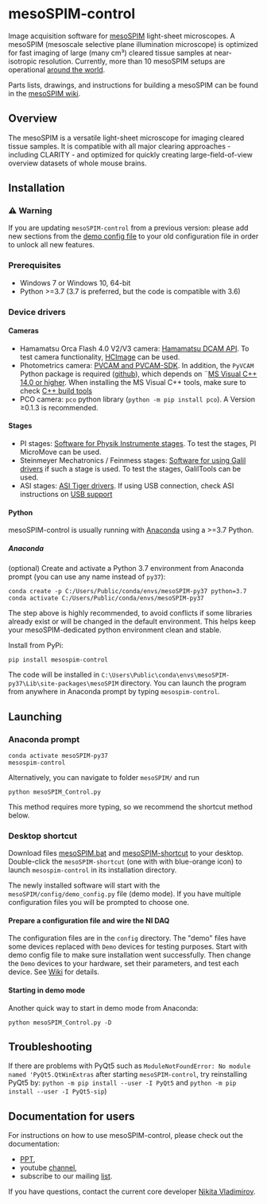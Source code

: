 # mesoSPIM-control
Image acquisition software for [mesoSPIM](http://mesospim.org/) light-sheet microscopes. A mesoSPIM (mesoscale selective plane illumination microscope) is optimized for fast imaging of large (many cm³) cleared tissue samples at near-isotropic resolution. Currently, more than 10 mesoSPIM setups are operational [around the world](http://mesospim.org/setups/).

Parts lists, drawings, and instructions for building a mesoSPIM can be found in the [mesoSPIM wiki](https://github.com/mesoSPIM/mesoSPIM-hardware-documentation).

## Overview
The mesoSPIM is a versatile light-sheet microscope for imaging
cleared tissue samples. It is compatible with all major clearing approaches - including CLARITY - and optimized for quickly creating large-field-of-view overview datasets of whole mouse brains.

## Installation

### :warning: Warning
If you are updating `mesoSPIM-control` from a previous version: 
please add new sections from the [demo config file](/mesoSPIM/config/demo_config.py) 
to your old configuration file in order to unlock all new features.

### Prerequisites
* Windows 7 or Windows 10, 64-bit
* Python >=3.7 (3.7 is preferred, but the code is compatible with 3.6)

### Device drivers
#### Cameras
* Hamamatsu Orca Flash 4.0 V2/V3 camera: [Hamamatsu DCAM API](https://dcam-api.com/). To test camera functionality, [HCImage](https://dcam-api.com/hamamatsu-software/) can be used.
* Photometrics camera: [PVCAM and PVCAM-SDK](https://www.photometrics.com/support/software/). 
In addition, the `PyVCAM` Python package is required ([github](https://github.com/Photometrics/PyVCAM)), 
which depends on ¨[MS Visual C++ 14.0 or higher](https://visualstudio.microsoft.com/visual-cpp-build-tools/). 
When installing the MS Visual C++ tools, make sure to check [C++ build tools](https://docs.microsoft.com/en-us/answers/questions/136595/error-microsoft-visual-c-140-or-greater-is-require.html)
* PCO camera: `pco` python library (`python -m pip install pco`). A Version ≥0.1.3 is recommended.

#### Stages
* PI stages: [Software for Physik Instrumente stages](https://www.physikinstrumente.com/en/products/motion-control-software/). To test the stages, PI MicroMove can be used. 
* Steinmeyer Mechatronics / Feinmess stages: [Software for using Galil drivers](http://www.galilmc.com/downloads/api) if such a stage is used. To test the stages, GalilTools can be used.
* ASI stages: [ASI Tiger drivers](http://www.asiimaging.com/support/downloads/tiger-controller-console/). 
If using USB connection, check ASI instructions on [USB support](http://www.asiimaging.com/support/downloads/usb-support-on-ms-2000-wk-controllers/)

#### Python
mesoSPIM-control is usually running with [Anaconda](https://www.anaconda.com/download/) using a >=3.7 Python. 
##### Anaconda 
(optional) Create and activate a Python 3.7 environment from Anaconda prompt (you can use any name instead of `py37`):
```
conda create -p C:/Users/Public/conda/envs/mesoSPIM-py37 python=3.7
conda activate C:/Users/Public/conda/envs/mesoSPIM-py37
```
The step above is highly recommended, to avoid conflicts if some libraries already exist or will be changed in the default environment.
This helps keep your mesoSPIM-dedicated python environment clean and stable.

Install from PyPi:
```
pip install mesospim-control 
```
The code will be installed in `C:\Users\Public\conda\envs\mesoSPIM-py37\Lib\site-packages\mesoSPIM` directory. You can launch the program from anywhere in Anaconda prompt by typing `mesospim-control`.

## Launching
### Anaconda prompt
```
conda activate mesoSPIM-py37
mesospim-control
```
Alternatively, you can navigate to folder `mesoSPIM/` and run
```
python mesoSPIM_Control.py
```
This method requires more typing, so we recommend the shortcut method below.

### Desktop shortcut 
Download files [mesoSPIM.bat](https://github.com/mesoSPIM/mesoSPIM-control/blob/development/mesoSPIM/mesoSPIM.bat) and [mesoSPIM-shortcut](https://github.com/mesoSPIM/mesoSPIM-control/blob/development/mesoSPIM/mesoSPIM-shortcut.lnk) to your desktop. Double-click the `mesoSPIM-shortcut` (one with with blue-orange icon) to launch  `mesospim-control` in its installation directory.

The newly installed software will start with the `mesoSPIM/config/demo_config.py` file (demo mode). If you have multiple configuration files you will be prompted to choose one. 

#### Prepare a configuration file and wire the NI DAQ
The configuration files are in the `config` directory.
The "demo" files have some devices replaced with `Demo` devices for testing purposes.
Start with demo config file to make sure installation went successfully.
Then change the `Demo` devices to your hardware, set their parameters, and test each device.
See [Wiki](https://github.com/mesoSPIM/mesoSPIM-hardware-documentation/wiki/mesoSPIM_configuration_file) for details.

#### Starting in demo mode
Another quick way to start in demo mode from Anaconda:
```
python mesoSPIM_Control.py -D
```

## Troubleshooting
If there are problems with PyQt5 such as `ModuleNotFoundError: No module named 'PyQt5.QtWinExtras` after starting 
`mesoSPIM-control`, try reinstalling PyQt5 by: `python -m pip install --user -I PyQt5` and `python -m pip install --user -I PyQt5-sip`)

## Documentation for users
For instructions on how to use mesoSPIM-control, please check out the documentation:
* [PPT](https://github.com/mesoSPIM/mesoSPIM-powerpoint-documentation), 
* youtube [channel](https://www.youtube.com/channel/UCeZqIhsh8j9wUhtbLJ73wbQ), 
* subscribe to our mailing [list](mailto:mesospim-jedi+subscribe@googlegroups.com).

If you have questions, contact the current core developer [Nikita Vladimirov](mailto:vladimirov@hifo.uzh.ch).


